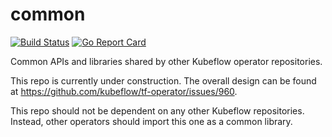 # common

[![Build Status](https://travis-ci.com/kubeflow/common.svg?branch=master)](https://travis-ci.com/kubeflow/common/)
[![Go Report Card](https://goreportcard.com/badge/github.com/kubeflow/common)](https://goreportcard.com/report/github.com/kubeflow/common)

Common APIs and libraries shared by other Kubeflow operator repositories.

This repo is currently under construction. The overall design can be found at https://github.com/kubeflow/tf-operator/issues/960.

This repo should not be dependent on any other Kubeflow repositories. Instead, other operators should import this one as a common
library.
